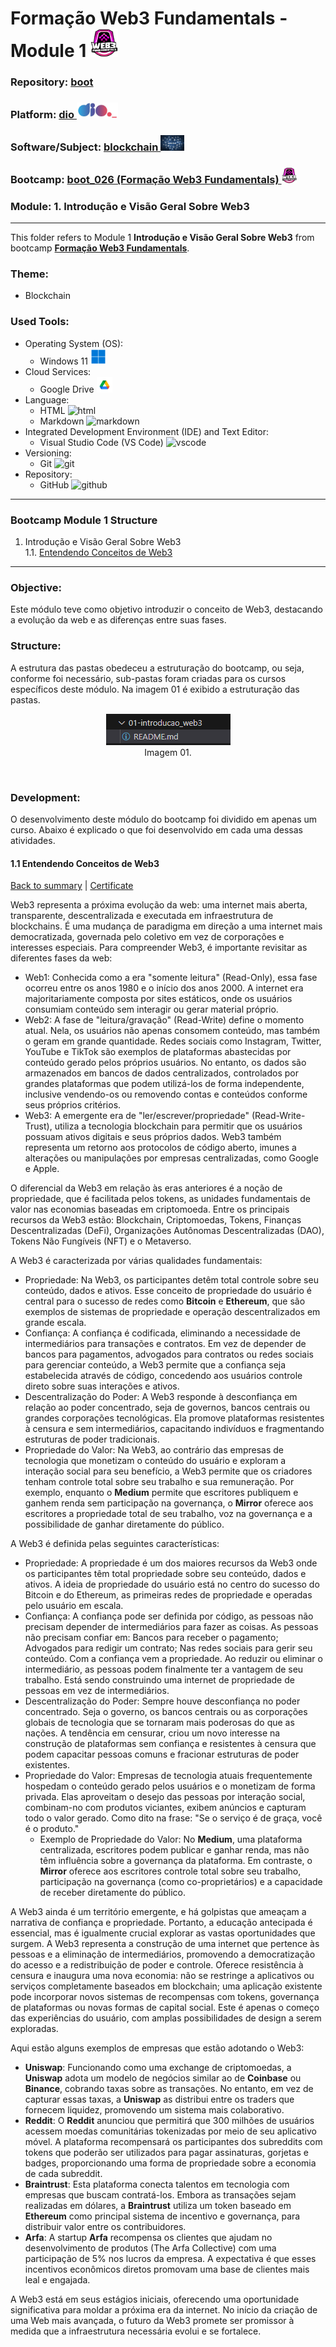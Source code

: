 # Formação Web3 Fundamentals - Module 1   <img src="../0-aux/logo_boot.png" alt="boot_026" width="auto" height="45">

### Repository: [boot](../../../../)   
### Platform: <a href="../../../">dio   <img src="https://github.com/PedroHeeger/main/blob/main/0-aux/logos/plataforma/dio.jpeg" alt="dio" width="auto" height="25"></a>   
### Software/Subject: <a href="../../">blockchain   <img src="https://github.com/PedroHeeger/main/blob/main/0-aux/logos/content/blockchain.jpg" alt="blockchain" width="auto" height="25"></a>
### Bootcamp: <a href="../">boot_026 (Formação Web3 Fundamentals)   <img src="../0-aux/logo_boot.png" alt="boot_026" width="auto" height="25"></a>
### Module: 1. Introdução e Visão Geral Sobre Web3 

---

This folder refers to Module 1 **Introdução e Visão Geral Sobre Web3** from bootcamp [**Formação Web3 Fundamentals**](../).

### Theme:
- Blockchain

### Used Tools:
- Operating System (OS): 
  - Windows 11   <img src="https://github.com/PedroHeeger/main/blob/main/0-aux/logos/software/windows11.png" alt="windows11" width="auto" height="25">
- Cloud Services:
  - Google Drive   <img src="https://github.com/PedroHeeger/main/blob/main/0-aux/logos/software/google_drive.png" alt="google_drive" width="auto" height="25">
- Language:
  - HTML   <img src="https://cdn.jsdelivr.net/gh/devicons/devicon/icons/html5/html5-original.svg" alt="html" width="auto" height="25">
  - Markdown   <img src="https://cdn.jsdelivr.net/gh/devicons/devicon/icons/markdown/markdown-original.svg" alt="markdown" width="auto" height="25">
- Integrated Development Environment (IDE) and Text Editor:
  - Visual Studio Code (VS Code)   <img src="https://cdn.jsdelivr.net/gh/devicons/devicon/icons/vscode/vscode-original.svg" alt="vscode" width="auto" height="25">
- Versioning: 
  - Git   <img src="https://cdn.jsdelivr.net/gh/devicons/devicon/icons/git/git-original.svg" alt="git" width="auto" height="25">
- Repository:
  - GitHub   <img src="https://cdn.jsdelivr.net/gh/devicons/devicon/icons/github/github-original.svg" alt="github" width="auto" height="25">

---

### Bootcamp Module 1 Structure
1. <a name="item1">Introdução e Visão Geral Sobre Web3</a><br>
  1.1. <a href="#item1.1">Entendendo Conceitos de Web3</a><br>

---

### Objective:
Este módulo teve como objetivo introduzir o conceito de Web3, destacando a evolução da web e as diferenças entre suas fases.

### Structure:
A estrutura das pastas obedeceu a estruturação do bootcamp, ou seja, conforme foi necessário, sub-pastas foram criadas para os cursos específicos deste módulo. Na imagem 01 é exibido a estruturação das pastas. 

<div align="Center"><figure>
    <img src="../0-aux/md1-img01.png" alt="img01"><br>
    <figcaption>Imagem 01.</figcaption>
</figure></div><br>

### Development:
O desenvolvimento deste módulo do bootcamp foi dividido em apenas um curso. Abaixo é explicado o que foi desenvolvido em cada uma dessas atividades.

<a name="item1.1"><h4>1.1 Entendendo Conceitos de Web3</h4></a>[Back to summary](#item1) | <a href="https://github.com/PedroHeeger/main/blob/main/cert_ti/04-curso/cloud/aws/(23-09-09)_AWS_Official_Content-Introducao...AWS_PH_DIO.pdf">Certificate</a>

Web3 representa a próxima evolução da web: uma internet mais aberta, transparente, descentralizada e executada em infraestrutura de blockchains. É uma mudança de paradigma em direção a uma internet mais democratizada, governada pelo coletivo em vez de corporações e interesses especiais. Para compreender Web3, é importante revisitar as diferentes fases da web:
- Web1: Conhecida como a era "somente leitura" (Read-Only), essa fase ocorreu entre os anos 1980 e o início dos anos 2000. A internet era majoritariamente composta por sites estáticos, onde os usuários consumiam conteúdo sem interagir ou gerar material próprio.
- Web2: A fase de "leitura/gravação" (Read-Write) define o momento atual. Nela, os usuários não apenas consomem conteúdo, mas também o geram em grande quantidade. Redes sociais como Instagram, Twitter, YouTube e TikTok são exemplos de plataformas abastecidas por conteúdo gerado pelos próprios usuários. No entanto, os dados são armazenados em bancos de dados centralizados, controlados por grandes plataformas que podem utilizá-los de forma independente, inclusive vendendo-os ou removendo contas e conteúdos conforme seus próprios critérios.
- Web3: A emergente era de "ler/escrever/propriedade" (Read-Write-Trust), utiliza a tecnologia blockchain para permitir que os usuários possuam ativos digitais e seus próprios dados. Web3 também representa um retorno aos protocolos de código aberto, imunes a alterações ou manipulações por empresas centralizadas, como Google e Apple.

O diferencial da Web3 em relação às eras anteriores é a noção de propriedade, que é facilitada pelos tokens, as unidades fundamentais de valor nas economias baseadas em criptomoeda. Entre os principais recursos da Web3 estão: Blockchain, Criptomoedas, Tokens, Finanças Descentralizadas (DeFi), Organizações Autônomas Descentralizadas (DAO), Tokens Não Fungíveis (NFT) e o Metaverso.

A Web3 é caracterizada por várias qualidades fundamentais:
- Propriedade: Na Web3, os participantes detêm total controle sobre seu conteúdo, dados e ativos. Esse conceito de propriedade do usuário é central para o sucesso de redes como **Bitcoin** e **Ethereum**, que são exemplos de sistemas de propriedade e operação descentralizados em grande escala.
- Confiança: A confiança é codificada, eliminando a necessidade de intermediários para transações e contratos. Em vez de depender de bancos para pagamentos, advogados para contratos ou redes sociais para gerenciar conteúdo, a Web3 permite que a confiança seja estabelecida através de código, concedendo aos usuários controle direto sobre suas interações e ativos.
- Descentralização do Poder: A Web3 responde à desconfiança em relação ao poder concentrado, seja de governos, bancos centrais ou grandes corporações tecnológicas. Ela promove plataformas resistentes à censura e sem intermediários, capacitando indivíduos e fragmentando estruturas de poder tradicionais.
- Propriedade do Valor: Na Web3, ao contrário das empresas de tecnologia que monetizam o conteúdo do usuário e exploram a interação social para seu benefício, a Web3 permite que os criadores tenham controle total sobre seu trabalho e sua remuneração. Por exemplo, enquanto o **Medium** permite que escritores publiquem e ganhem renda sem participação na governança, o **Mirror** oferece aos escritores a propriedade total de seu trabalho, voz na governança e a possibilidade de ganhar diretamente do público.

A Web3 é definida pelas seguintes características: 
- Propriedade: A propriedade é um dos maiores recursos da Web3 onde os participantes têm total propriedade sobre seu conteúdo, dados e ativos. A ideia de propriedade do usuário está no centro do sucesso do Bitcoin e do Ethereum, as primeiras redes de propriedade e operadas pelo usuário em escala.
- Confiança: A confiança pode ser definida por código, as pessoas não precisam depender de intermediários para fazer as coisas. As pessoas não precisam confiar em: Bancos para receber o pagamento; Advogados para redigir um contrato; Nas redes sociais para gerir seu conteúdo. Com a confiança vem a propriedade. Ao reduzir ou eliminar o intermediário, as pessoas podem finalmente ter a vantagem de seu trabalho. Está sendo construindo uma internet de propriedade de pessoas em vez de intermediários.
- Descentralização do Poder: Sempre houve desconfiança no poder concentrado. Seja o governo, os bancos centrais ou as corporações globais de tecnologia que se tornaram mais poderosas do que as nações. A tendência em censurar, criou um novo interesse na construção de plataformas sem confiança e resistentes à censura que podem capacitar pessoas comuns e fracionar estruturas de poder existentes.
- Propriedade do Valor: Empresas de tecnologia atuais frequentemente hospedam o conteúdo gerado pelos usuários e o monetizam de forma privada. Elas aproveitam o desejo das pessoas por interação social, combinam-no com produtos viciantes, exibem anúncios e capturam todo o valor gerado. Como dito na frase: "Se o serviço é de graça, você é o produto."
  - Exemplo de Propriedade do Valor: No **Medium**, uma plataforma centralizada, escritores podem publicar e ganhar renda, mas não têm influência sobre a governança da plataforma. Em contraste, o **Mirror** oferece aos escritores controle total sobre seu trabalho, participação na governança (como co-proprietários) e a capacidade de receber diretamente do público.

A Web3 ainda é um território emergente, e há golpistas que ameaçam a narrativa de confiança e propriedade. Portanto, a educação antecipada é essencial, mas é igualmente crucial explorar as vastas oportunidades que surgem. A Web3 representa a construção de uma internet que pertence às pessoas e a eliminação de intermediários, promovendo a democratização do acesso e a redistribuição de poder e controle. Oferece resistência à censura e inaugura uma nova economia: não se restringe a aplicativos ou serviços completamente baseados em blockchain; uma aplicação existente pode incorporar novos sistemas de recompensas com tokens, governança de plataformas ou novas formas de capital social. Este é apenas o começo das experiências do usuário, com amplas possibilidades de design a serem exploradas.

Aqui estão alguns exemplos de empresas que estão adotando o Web3:
- **Uniswap**: Funcionando como uma exchange de criptomoedas, a **Uniswap** adota um modelo de negócios similar ao de **Coinbase** ou **Binance**, cobrando taxas sobre as transações. No entanto, em vez de capturar essas taxas, a **Uniswap** as distribui entre os traders que fornecem liquidez, promovendo um sistema mais colaborativo.
- **Reddit**: O **Reddit** anunciou que permitirá que 300 milhões de usuários acessem moedas comunitárias tokenizadas por meio de seu aplicativo móvel. A plataforma recompensará os participantes dos subreddits com tokens que poderão ser utilizados para pagar assinaturas, gorjetas e badges, proporcionando uma forma de propriedade sobre a economia de cada subreddit.
- **Braintrust**: Esta plataforma conecta talentos em tecnologia com empresas que buscam contratá-los. Embora as transações sejam realizadas em dólares, a **Braintrust** utiliza um token baseado em **Ethereum** como principal sistema de incentivo e governança, para distribuir valor entre os contribuidores.
- **Arfa**: A startup **Arfa** recompensa os clientes que ajudam no desenvolvimento de produtos (The Arfa Collective) com uma participação de 5% nos lucros da empresa. A expectativa é que esses incentivos econômicos diretos promovam uma base de clientes mais leal e engajada.

A Web3 está em seus estágios iniciais, oferecendo uma oportunidade significativa para moldar a próxima era da internet. No início da criação de uma Web mais avançada, o futuro da Web3 promete ser promissor à medida que a infraestrutura necessária evolui e se fortalece.